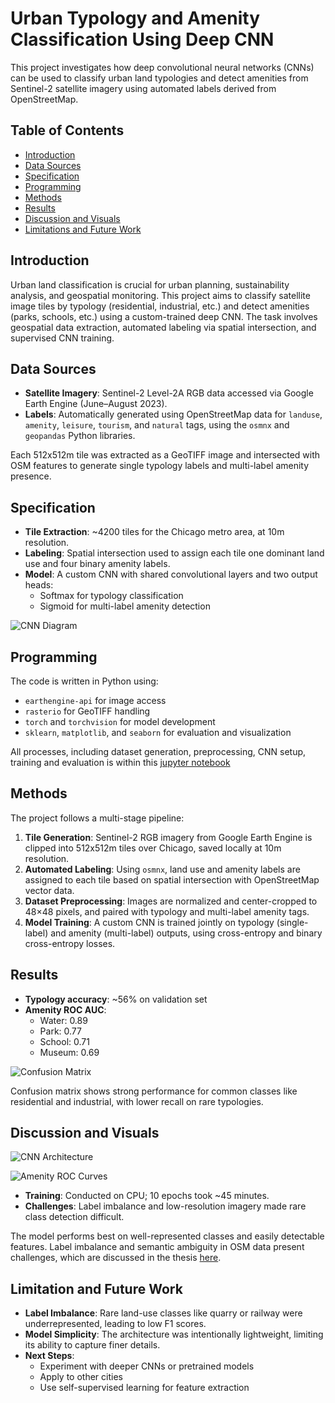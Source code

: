 # Urban Typology and Amenity Classification Using Deep CNN

This project investigates how deep convolutional neural networks (CNNs) can be used to classify urban land typologies and detect amenities from Sentinel-2 satellite imagery using automated labels derived from OpenStreetMap.

## Table of Contents
- [Introduction](#introduction)
- [Data Sources](#data-sources)
- [Specification](#specification)
- [Programming](#programming)
- [Methods](#methods)
- [Results](#results)
- [Discussion and Visuals](#discussion-and-visuals)
- [Limitations and Future Work](#limitation-and-future-work)

## Introduction

Urban land classification is crucial for urban planning, sustainability analysis, and geospatial monitoring. This project aims to classify satellite image tiles by typology (residential, industrial, etc.) and detect amenities (parks, schools, etc.) using a custom-trained deep CNN. The task involves geospatial data extraction, automated labeling via spatial intersection, and supervised CNN training.

## Data Sources

- **Satellite Imagery**: Sentinel-2 Level-2A RGB data accessed via Google Earth Engine (June–August 2023).
- **Labels**: Automatically generated using OpenStreetMap data for `landuse`, `amenity`, `leisure`, `tourism`, and `natural` tags, using the `osmnx` and `geopandas` Python libraries.

Each 512x512m tile was extracted as a GeoTIFF image and intersected with OSM features to generate single typology labels and multi-label amenity presence.

## Specification

- **Tile Extraction**: ~4200 tiles for the Chicago metro area, at 10m resolution.
- **Labeling**: Spatial intersection used to assign each tile one dominant land use and four binary amenity labels.
- **Model**: A custom CNN with shared convolutional layers and two output heads:
  - Softmax for typology classification
  - Sigmoid for multi-label amenity detection

![CNN Diagram](CNN_typography_flow_diagram.png)

## Programming

The code is written in Python using:
- `earthengine-api` for image access
- `rasterio` for GeoTIFF handling
- `torch` and `torchvision` for model development
- `sklearn`, `matplotlib`, and `seaborn` for evaluation and visualization

All processes, including dataset generation, preprocessing, CNN setup, training and evaluation is within this [jupyter notebook](dataset_generation_and_CNN.ipynb)

## Methods

The project follows a multi-stage pipeline:

1. **Tile Generation**: Sentinel-2 RGB imagery from Google Earth Engine is clipped into 512x512m tiles over Chicago, saved locally at 10m resolution.
2. **Automated Labeling**: Using `osmnx`, land use and amenity labels are assigned to each tile based on spatial intersection with OpenStreetMap vector data.
3. **Dataset Preprocessing**: Images are normalized and center-cropped to 48×48 pixels, and paired with typology and multi-label amenity tags.
4. **Model Training**: A custom CNN is trained jointly on typology (single-label) and amenity (multi-label) outputs, using cross-entropy and binary cross-entropy losses.

## Results

- **Typology accuracy**: ~56% on validation set
- **Amenity ROC AUC**:
  - Water: 0.89
  - Park: 0.77
  - School: 0.71
  - Museum: 0.69

![Confusion Matrix](confusion_matrix_typology.png)

Confusion matrix shows strong performance for common classes like residential and industrial, with lower recall on rare typologies.

## Discussion and Visuals

![CNN Architecture](CNN_architecture.png)

![Amenity ROC Curves](roc_curves_amenities.png)

- **Training**: Conducted on CPU; 10 epochs took ~45 minutes.
- **Challenges**: Label imbalance and low-resolution imagery made rare class detection difficult.

The model performs best on well-represented classes and easily detectable features. Label imbalance and semantic ambiguity in OSM data present challenges, which are discussed in the thesis [here](Hamdi_Kucukengin_CNN_Typology.pdf).

## Limitation and Future Work

- **Label Imbalance**: Rare land-use classes like quarry or railway were underrepresented, leading to low F1 scores.
- **Model Simplicity**: The architecture was intentionally lightweight, limiting its ability to capture finer details.
- **Next Steps**:
  - Experiment with deeper CNNs or pretrained models
  - Apply to other cities
  - Use self-supervised learning for feature extraction